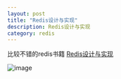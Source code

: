 ```yaml
---
layout: post
title: "Redis设计与实现"
description: Redis设计与实现
category: redis
---
```




比较不错的redis书籍
[Redis设计与实现](https://www.w3cschool.cn/hdclil/cnv2lozt.html)


![image](https://xiawen0731.github.io/images/redis/redis内存结构.jpg)


